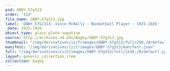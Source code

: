 ```yaml
---
pid: GBBY-57g313
order: '313'
file_name: GBBY-57g313.jpg
label: 'GBBY 57G/313: Vince McNally - Basketball Player - 1925-1926'
_date: 1925-1926
object_type: glass plate negative
source: http://archives.nd.edu/Bagby/GBBY-57g313.jpg
thumbnail: "/img/derivatives/iiif/images/GBBY-57g313/full/250,/0/default.jpg"
manifest: "/img/derivatives/iiif/images/GBBY-57g313/manifest.json"
full: "/img/derivatives/iiif/images/GBBY-57g313/full/1140,/0/default.jpg"
layout: generic_collection_item
collection: bagby
---
```

